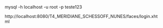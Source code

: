mysql -h localhost -u root -p
teste123

http://localhost:8080/T4_MERIDIANE_SCHESSOFF_NUNES/faces/login.xhtml
